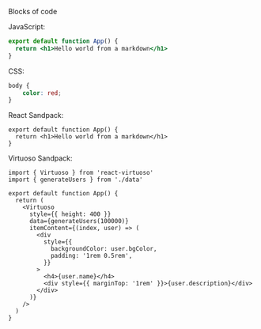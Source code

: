 Blocks of code

JavaScript:

```jsx
export default function App() {
  return <h1>Hello world from a markdown</h1>
}
```

CSS:

```css
body {
    color: red;
}
```

React Sandpack:

```tsx live react
export default function App() {
  return <h1>Hello world from a markdown</h1>
}
```

Virtuoso Sandpack:

```tsx live virtuoso
import { Virtuoso } from 'react-virtuoso'
import { generateUsers } from './data'

export default function App() {
  return (
    <Virtuoso
      style={{ height: 400 }}
      data={generateUsers(100000)}
      itemContent={(index, user) => (
        <div
          style={{
            backgroundColor: user.bgColor,
            padding: '1rem 0.5rem',
          }}
        >
          <h4>{user.name}</h4>
          <div style={{ marginTop: '1rem' }}>{user.description}</div>
        </div>
      )}
    />
  )
}
```
